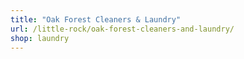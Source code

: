 ```yaml
---
title: "Oak Forest Cleaners & Laundry"
url: /little-rock/oak-forest-cleaners-and-laundry/
shop: laundry
---
```

